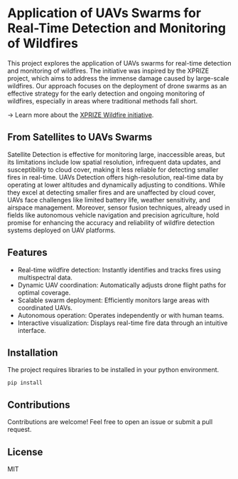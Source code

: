 # Application of UAVs Swarms for Real-Time Detection and Monitoring of Wildfires

This project explores the application of UAVs swarms for real-time detection and monitoring of wildfires. The initiative was inspired by the XPRIZE project, which aims to address the immense damage caused by large-scale wildfires. Our approach focuses on the deployment of drone swarms as an effective strategy for the early detection and ongoing monitoring of wildfires, especially in areas where traditional methods fall short.

→ Learn more about the [XPRIZE Wildfire initiative](https://www.xprize.org/prizes/wildfire).


## From Satellites to UAVs Swarms

Satellite Detection is effective for monitoring large, inaccessible areas, but its limitations include low spatial resolution, infrequent data updates, and susceptibility to cloud cover, making it less reliable for detecting smaller fires in real-time.
UAVs Detection offers high-resolution, real-time data by operating at lower altitudes and dynamically adjusting to conditions. While they excel at detecting smaller fires and are unaffected by cloud cover, UAVs face challenges like limited battery life, weather sensitivity, and airspace management. Moreover, sensor fusion techniques, already used in fields like autonomous vehicle navigation and precision agriculture, hold promise for enhancing the accuracy and reliability of wildfire detection systems deployed on UAV platforms.


## Features

- Real-time wildfire detection: Instantly identifies and tracks fires using multispectral data.
- Dynamic UAV coordination: Automatically adjusts drone flight paths for optimal coverage.
- Scalable swarm deployment: Efficiently monitors large areas with coordinated UAVs.
- Autonomous operation: Operates independently or with human teams.
- Interactive visualization: Displays real-time fire data through an intuitive interface.


## Installation
The project requires libraries to be installed in your python environment.

```
pip install
```


## Contributions

Contributions are welcome! Feel free to open an issue or submit a pull request.


## License

MIT
